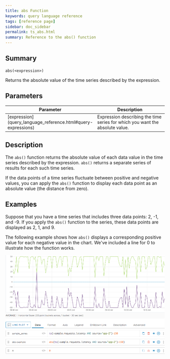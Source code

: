 ```yaml
---
title: abs Function
keywords: query language reference
tags: [reference page]
sidebar: doc_sidebar
permalink: ts_abs.html
summary: Reference to the abs() function
---
```

## Summary
```
abs(<expression>)
```
Returns the absolute value of the time series described by the expression.

## Parameters
<table style="width: 100%;">
<tbody>
<thead>
<tr><th width="20%">Parameter</th><th width="80%">Description</th></tr>
</thead>
<tr>
<td markdown="span"> [expression](query_language_reference.html#query-expressions)</td>
<td>Expression describing the time series for which you want the absolute value.</td></tr>
</tbody>
</table>


## Description

The `abs()` function returns the absolute value of each data value in the time series described by the expression. `abs()` returns a separate series of results for each such time series.

If the data points of a time series fluctuate between positive and negative values, you can apply the `abs()` function to display each data point as an absolute value (the distance from zero).


## Examples

Suppose that you have a time series that includes three data points: 2, -1, and -9. If you apply the `abs()` function to the series, these data points are displayed as 2, 1, and 9.

The following example shows how `abs()` displays a corresponding positive value for each negative value in the chart. We've included a line for 0 to illustrate how the function works.

![ts abs](images/ts_abs.png)
